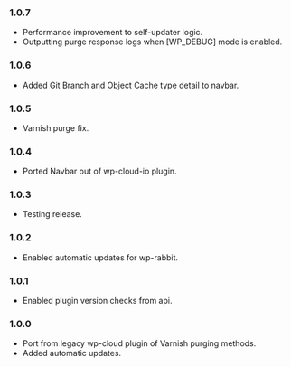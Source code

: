 ### 1.0.7
* Performance improvement to self-updater logic.
* Outputting purge response logs when [WP_DEBUG] mode is enabled.

### 1.0.6
* Added Git Branch and Object Cache type detail to navbar.

### 1.0.5
* Varnish purge fix.

### 1.0.4
* Ported Navbar out of wp-cloud-io plugin.

### 1.0.3
* Testing release.

### 1.0.2
* Enabled automatic updates for wp-rabbit.

### 1.0.1
* Enabled plugin version checks from api.

### 1.0.0
* Port from legacy wp-cloud plugin of Varnish purging methods.
* Added automatic updates.
